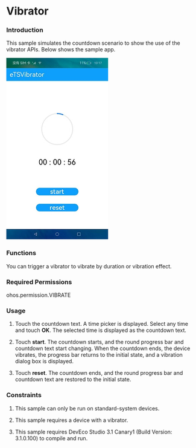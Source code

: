 # Vibrator

### Introduction

This sample simulates the countdown scenario to show the use of the vibrator APIs. Below shows the sample app.

![](./screenshots/device/vibratorTime.jpeg)

### Functions

You can trigger a vibrator to vibrate by duration or vibration effect.

### Required Permissions

ohos.permission.VIBRATE

### Usage

1. Touch the countdown text. A time picker is displayed. Select any time and touch **OK**. The selected time is displayed as the countdown text.

2. Touch **start**. The countdown starts, and the round progress bar and countdown text start changing. When the countdown ends, the device vibrates, the progress bar returns to the initial state, and a vibration dialog box is displayed.

3. Touch **reset**. The countdown ends, and the round progress bar and countdown text are restored to the initial state.

### Constraints

1. This sample can only be run on standard-system devices.

2. This sample requires a device with a vibrator.

3. This sample requires DevEco Studio 3.1 Canary1 (Build Version: 3.1.0.100) to compile and run. 

